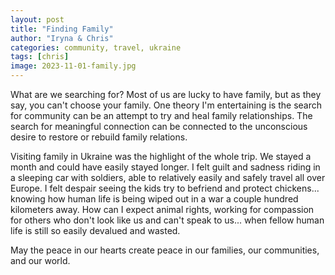 ```yaml
---
layout: post
title: "Finding Family"
author: "Iryna & Chris"
categories: community, travel, ukraine
tags: [chris]
image: 2023-11-01-family.jpg
---
```


What are we searching for? Most of us are lucky to have family, but as they say, you can't choose your family. One theory I'm entertaining is the search for community can be an attempt to try and heal family relationships. The search for meaningful connection can be connected to the unconscious desire to restore or rebuild family relations.

Visiting family in Ukraine was the highlight of the whole trip. We stayed a month and could have easily stayed longer. I felt guilt and sadness riding in a sleeping car with soldiers, able to relatively easily and safely travel all over Europe. I felt despair seeing the kids try to befriend and protect chickens... knowing how human life is being wiped out in a war a couple hundred kilometers away. How can I expect animal rights, working for compassion for others who don't look like us and can't speak to us... when fellow human life is still so easily devalued and wasted.

May the peace in our hearts create peace in our families, our communities, and our world.
